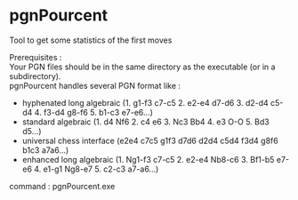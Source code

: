 # pgnPourcent
Tool to get some statistics of the first moves<p>

Prerequisites :<br>
Your PGN files should be in the same directory as the executable (or in a subdirectory).<br>
pgnPourcent handles several PGN format like :<br>
- hyphenated long algebraic (1. g1-f3 c7-c5 2. e2-e4 d7-d6 3. d2-d4 c5-d4 4. f3-d4 g8-f6 5. b1-c3 e7-e6...)<br>
- standard algebraic (1. d4 Nf6 2. c4 e6 3. Nc3 Bb4 4. e3 O-O 5. Bd3 d5...)<br>
- universal chess interface (e2e4 c7c5 g1f3 d7d6 d2d4 c5d4 f3d4 g8f6 b1c3 a7a6...)<br>
- enhanced long algebraic (1. Ng1-f3 c7-c5 2. e2-e4 Nb8-c6 3. Bf1-b5 e7-e6 4. e1-g1 Ng8-e7 5. c2-c3 a7-a6...)<p>

command : pgnPourcent.exe<p>
